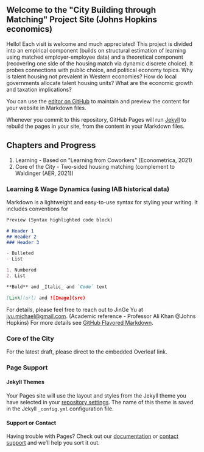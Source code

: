 ## Welcome to the "City Building through Matching" Project Site (Johns Hopkins economics)

Hello! Each visit is welcome and much appreciated! This project is divided into an empirical component (builds on structural estimation of learning using matched employer-employee data) and a theoretical component (recovering one side of the housing match via dynamic discrete choice). It probes connections with public choice, and political economy topics. Why is talent housing not prevalent in Western economies? How do local governments allocate talent housing units? What are the economic growth and taxation implications?

You can use the [editor on GitHub](https://github.com/jyucodedata/CityBuilding/edit/gh-pages/index.md) to maintain and preview the content for your website in Markdown files.

Whenever you commit to this repository, GitHub Pages will run [Jekyll](https://jekyllrb.com/) to rebuild the pages in your site, from the content in your Markdown files.

## Chapters and Progress

1. Learning - Based on "Learning from Coworkers" (Econometrica, 2021)
2. Core of the City - Two-sided housing matching (complement to Waldinger (AER, 2021))


### Learning & Wage Dynamics (using IAB historical data)

Markdown is a lightweight and easy-to-use syntax for styling your writing. It includes conventions for

```markdown
Preview (Syntax highlighted code block)

# Header 1
## Header 2
### Header 3

- Bulleted
- List

1. Numbered
2. List

**Bold** and _Italic_ and `Code` text

[Link](url) and ![Image](src)
```

For details, please feel free to reach out to JinGe Yu at jyu.michael@gmail.com. (Academic reference - Professor Ali Khan @Johns Hopkins)
For more details see [GitHub Flavored Markdown](https://guides.github.com/features/mastering-markdown/).


### Core of the City

For the latest draft, please direct to the embedded Overleaf link.



### Page Support

#### Jekyll Themes

Your Pages site will use the layout and styles from the Jekyll theme you have selected in your [repository settings](https://github.com/jyucodedata/CityBuilding/settings/pages). The name of this theme is saved in the Jekyll `_config.yml` configuration file.

#### Support or Contact

Having trouble with Pages? Check out our [documentation](https://docs.github.com/categories/github-pages-basics/) or [contact support](https://support.github.com/contact) and we’ll help you sort it out.
